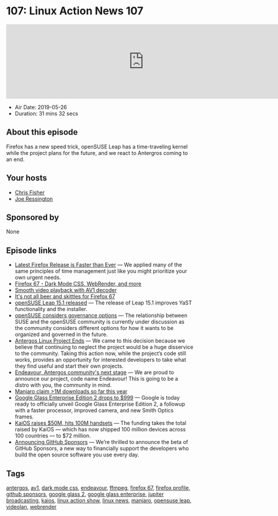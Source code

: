 # 107: Linux Action News 107

<iframe src="https://player.fireside.fm/v2/DAcK9LdX+Xaqw2S7C?theme=dark" width="740" height="200" frameborder="0" scrolling="no"></iframe>

* Air Date: 2019-05-26
* Duration: 31 mins 32 secs

## About this episode

Firefox has a new speed trick, openSUSE Leap has a time-traveling kernel while the project plans for the future, and we react to Antergros coming to an end.

## Your hosts
* [Chris Fisher](https://linuxactionnews.com/hosts/chris)
* [Joe Ressington](https://linuxactionnews.com/hosts/joe)

## Sponsored by

None



## Episode links

  * [Latest Firefox Release is Faster than Ever](https://blog.mozilla.org/blog/2019/05/21/latest-firefox-release-is-faster-than-ever/ "Latest Firefox Release is Faster than Ever") — We applied many of the same principles of time management just like you might prioritize your own urgent needs. 
  * [Firefox 67 - Dark Mode CSS, WebRender, and more](https://hacks.mozilla.org/2019/05/firefox-67-dark-mode-css-webrender/ "Firefox 67 - Dark Mode CSS, WebRender, and more")
  * [Smooth video playback with AV1 decoder](https://hacks.mozilla.org/2019/05/firefox-brings-you-smooth-video-playback-with-the-worlds-fastest-av1-decoder/ "Smooth video playback with AV1 decoder")
  * [It's not all beer and skittles for Firefox 67](https://www.bleepingcomputer.com/news/software/firefox-67-switching-to-empty-profiles-causing-data-loss-fears/ "It's not all beer and skittles for Firefox 67")
  * [openSUSE Leap 15.1 released](https://news.opensuse.org/2019/05/22/opensuse-community-releases-leap-15-1-version/ "openSUSE Leap 15.1 released") — The release of Leap 15.1 improves YaST functionality and the installer. 
  * [openSUSE considers governance options](https://lwn.net/SubscriberLink/788935/168c6473e5bd7eb4/ "openSUSE considers governance options") — The relationship between SUSE and the openSUSE community is currently under discussion as the community considers different options for how it wants to be organized and governed in the future.
  * [Antergos Linux Project Ends](https://antergos.com/blog/antergos-linux-project-ends/ "Antergos Linux Project Ends") — We came to this decision because we believe that continuing to neglect the project would be a huge disservice to the community. Taking this action now, while the project’s code still works, provides an opportunity for interested developers to take what they find useful and start their own projects.
  * [Endeavour, Antergos community's next stage](https://forum.antergos.com/topic/11780/endeavour-antergos-community-s-next-stage "Endeavour, Antergos community's next stage") — We are proud to announce our project, code name Endeavour! This is going to be a distro with you, the community in mind.
  * [Manjaro claim >1M downloads so far this year](https://twitter.com/ManjaroLinux/status/1131296923640573953 "Manjaro claim >1M downloads so far this year")
  * [Google Glass Enterprise Edition 2 drops to $999](https://venturebeat.com/2019/05/20/google-glass-enterprise-edition-2-levels-up-with-qualcomms-xr1-and-smith-frames/ "Google Glass Enterprise Edition 2 drops to $999") — Google is today ready to officially unveil Google Glass Enterprise Edition 2, a followup with a faster processor, improved camera, and new Smith Optics frames.
  * [KaiOS raises $50M, hits 100M handsets](https://techcrunch.com/2019/05/22/kaios-raises-50m-more-hits-100m-handsets-powered-by-its-feature-phone-os/ "KaiOS raises $50M, hits 100M handsets") — The funding takes the total raised by KaiOS — which has now shipped 100 million devices across 100 countries — to $72 million.
  * [Announcing GitHub Sponsors](https://github.blog/2019-05-23-announcing-github-sponsors-a-new-way-to-contribute-to-open-source/ "Announcing GitHub Sponsors") — We’re thrilled to announce the beta of GitHub Sponsors, a new way to financially support the developers who build the open source software you use every day.



## Tags

[antergos](https://linuxactionnews.com/tags/antergos), [av1](https://linuxactionnews.com/tags/av1), [dark mode css](https://linuxactionnews.com/tags/dark%20mode%20css), [endeavour](https://linuxactionnews.com/tags/endeavour), [ffmpeg](https://linuxactionnews.com/tags/ffmpeg), [firefox 67](https://linuxactionnews.com/tags/firefox%2067), [firefox profile](https://linuxactionnews.com/tags/firefox%20profile), [github sponsors](https://linuxactionnews.com/tags/github%20sponsors), [google glass 2](https://linuxactionnews.com/tags/google%20glass%202), [google glass enterprise](https://linuxactionnews.com/tags/google%20glass%20enterprise), [jupiter broadcasting](https://linuxactionnews.com/tags/jupiter%20broadcasting), [kaios](https://linuxactionnews.com/tags/kaios), [linux action show](https://linuxactionnews.com/tags/linux%20action%20show), [linux news](https://linuxactionnews.com/tags/linux%20news), [manjaro](https://linuxactionnews.com/tags/manjaro), [opensuse leap](https://linuxactionnews.com/tags/opensuse%20leap), [videolan](https://linuxactionnews.com/tags/videolan), [webrender](https://linuxactionnews.com/tags/webrender)